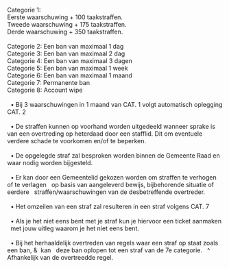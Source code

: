 Categorie 1:<br>
Eerste waarschuwing + 100 taakstraffen.<br>
Tweede waarschuwing + 175 taakstraffen.<br>
Derde waarschuwing + 350 taakstraffen.<br>
<br>
Categorie 2: Een ban van maximaal 1 dag
<br>
Categorie 3: Een ban van maximaal 2 dag
<br>
Categorie 4: Een ban van maximaal 3 dagen
<br>
Categorie 5: Een ban van maximaal 1 week
<br>
Categorie 6: Een ban van maximaal 1 maand
<br>
Categorie 7: Permanente ban
<br>
Categorie 8: Account wipe
<br>
<br>
&nbsp;    • Bij 3 waarschuwingen in 1 maand van CAT. 1 volgt automatisch oplegging CAT. 2
<br>
<br>
&nbsp;    • De straffen kunnen op voorhand worden uitgedeeld wanneer sprake is van een
overtreding op heterdaad door een stafflid. Dit om eventuele verdere schade te
voorkomen en/of te beperken.
<br>
<br>
&nbsp;    • De opgelegde straf zal besproken worden binnen de Gemeente Raad en waar nodig
worden bijgesteld.
<br>
<br>
&nbsp;    • Er kan door een Gemeentelid gekozen worden om straffen te verhogen of te verlagen
&nbsp;    op basis van aangeleverd bewijs, bijbehorende situatie of eerdere
&nbsp;    straffen/waarschuwingen van de desbetreffende overtreder.
<br>
<br>
&nbsp;    • Het omzeilen van een straf zal resulteren in een straf volgens CAT. 7
<br>
<br>
 &nbsp;   • Als je het niet eens bent met je straf kun je hiervoor een ticket aanmaken
 &nbsp;   met jouw uitleg waarom je het niet eens bent.
<br>
<br>
&nbsp;    • Bij het herhaaldelijk overtreden van regels waar een straf op staat zoals een ban, &&nbsp;      kan
&nbsp;    deze ban oplopen tot een straf van de 7e categorie.
&nbsp;    ^ Afhankelijk van de overtreedde regel.
<br>
<br>


<br></br>